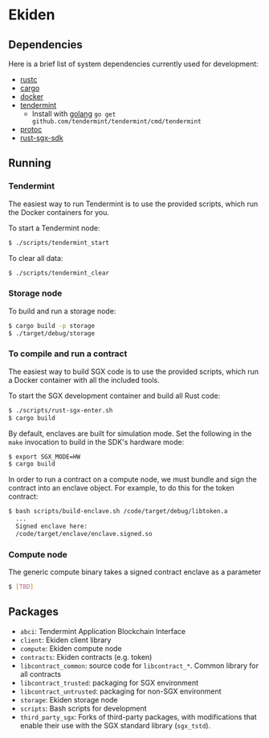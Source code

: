 # Ekiden

## Dependencies

Here is a brief list of system dependencies currently used for development:
- [rustc](https://www.rust-lang.org/en-US/)
- [cargo](http://doc.crates.io/)
- [docker](https://www.docker.com/)
- [tendermint](https://www.tendermint.com/)
  - Install with [golang](https://golang.org/) `go get github.com/tendermint/tendermint/cmd/tendermint`
- [protoc](https://github.com/google/protobuf/releases)
- [rust-sgx-sdk](https://github.com/baidu/rust-sgx-sdk)

## Running

### Tendermint

The easiest way to run Tendermint is to use the provided scripts, which run the Docker
containers for you.

To start a Tendermint node:
```bash
$ ./scripts/tendermint_start
```

To clear all data:
```bash
$ ./scripts/tendermint_clear
```

### Storage node

To build and run a storage node:
```bash
$ cargo build -p storage
$ ./target/debug/storage
```

### To compile and run a contract

The easiest way to build SGX code is to use the provided scripts, which run a Docker
container with all the included tools.

To start the SGX development container and build all Rust code:
```bash
$ ./scripts/rust-sgx-enter.sh
$ cargo build
```

By default, enclaves are built for simulation mode.
Set the following in the `make` invocation to build in the SDK's hardware mode:
```bash
$ export SGX_MODE=HW
$ cargo build
```

In order to run a contract on a compute node, we must bundle and sign the contract into an enclave object. For example, to do this for the token contract:
```bash
$ bash scripts/build-enclave.sh /code/target/debug/libtoken.a
  ...
  Signed enclave here:
  /code/target/enclave/enclave.signed.so
```

### Compute node

The generic compute binary takes a signed contract enclave as a parameter
```bash
$ [TBD]
```

## Packages
- `abci`: Tendermint Application Blockchain Interface
- `client`: Ekiden client library
- `compute`: Ekiden compute node
- `contracts`: Ekiden contracts (e.g. token)
- `libcontract_common`: source code for `libcontract_*`. Common library for all contracts
- `libcontract_trusted`: packaging for SGX environment
- `libcontract_untrusted`: packaging for non-SGX environment
- `storage`: Ekiden storage node
- `scripts`: Bash scripts for development
- `third_party_sgx`: Forks of third-party packages, with modifications that enable their use with the SGX standard library (`sgx_tstd`).
